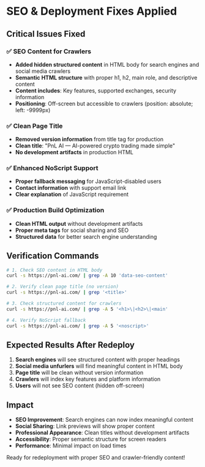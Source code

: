 # SEO & Deployment Fixes Applied

## Critical Issues Fixed

### ✅ SEO Content for Crawlers
- **Added hidden structured content** in HTML body for search engines and social media crawlers
- **Semantic HTML structure** with proper h1, h2, main role, and descriptive content
- **Content includes**: Key features, supported exchanges, security information
- **Positioning**: Off-screen but accessible to crawlers (position: absolute; left: -9999px)

### ✅ Clean Page Title
- **Removed version information** from title tag for production
- **Clean title**: "PnL AI — AI-powered crypto trading made simple"
- **No development artifacts** in production HTML

### ✅ Enhanced NoScript Support
- **Proper fallback messaging** for JavaScript-disabled users
- **Contact information** with support email link
- **Clear explanation** of JavaScript requirement

### ✅ Production Build Optimization
- **Clean HTML output** without development artifacts
- **Proper meta tags** for social sharing and SEO
- **Structured data** for better search engine understanding

## Verification Commands

```bash
# 1. Check SEO content in HTML body
curl -s https://pnl-ai.com/ | grep -A 10 'data-seo-content'

# 2. Verify clean page title (no version)
curl -s https://pnl-ai.com/ | grep '<title>'

# 3. Check structured content for crawlers
curl -s https://pnl-ai.com/ | grep -A 5 '<h1>\|<h2>\|<main'

# 4. Verify NoScript fallback
curl -s https://pnl-ai.com/ | grep -A 5 '<noscript>'
```

## Expected Results After Redeploy

1. **Search engines** will see structured content with proper headings
2. **Social media unfurlers** will find meaningful content in HTML body
3. **Page title** will be clean without version information
4. **Crawlers** will index key features and platform information
5. **Users** will not see SEO content (hidden off-screen)

## Impact

- **SEO Improvement**: Search engines can now index meaningful content
- **Social Sharing**: Link previews will show proper content
- **Professional Appearance**: Clean titles without development artifacts
- **Accessibility**: Proper semantic structure for screen readers
- **Performance**: Minimal impact on load times

Ready for redeployment with proper SEO and crawler-friendly content!